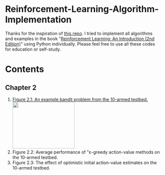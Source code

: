 # Reinforcement-Learning-Algorithm-Implementation
Thanks for the inspiration of [this repo](https://github.com/ShangtongZhang/reinforcement-learning-an-introduction). I tried to implement all algorithms and examples in the book "[Reinforcement Learning: An Introduction (2nd Edition)](http://incompleteideas.net/book/RLbook2018trimmed.pdf)" using Python individually. Please feel free to use all these codes for education or self-study. 

# Contents
## Chapter 2
1. [Figure 2.1: An example bandit problem from the 10-armed testbed.](https://i.imgur.com/si2CUuM.png) 
   <img src="https://i.imgur.com/si2CUuM.png" width="200" height="150">
2. Figure 2.2: Average performance of "ε-greedy action-value methods on the 10-armed testbed. 
3. Figure 2.3: The effect of optimistic initial action-value estimates on the 10-armed testbed.
